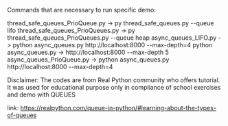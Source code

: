 Commands that are necessary to run specific demo:

thread_safe_queues_PrioQueue.py -> py thread_safe_queues.py --queue lifo
thread_safe_queues_PrioQueues.py -> py thread_safe_queues_PrioQueues.py --queue heap
async_queues_LIFO.py -> python async_queues.py http://localhost:8000 --max-depth=4
python async_queues.py -> http://localhost:8000 --max-depth 5
async_queues_PrioQueue.py -> python async_queues.py http://localhost:8000 --max-depth=4


Disclaimer: The codes are from Real Python community who offers tutorial. It was used for educational purpose only in compliance of school exercises and demo with QUEUES

link:   https://realpython.com/queue-in-python/#learning-about-the-types-of-queues
